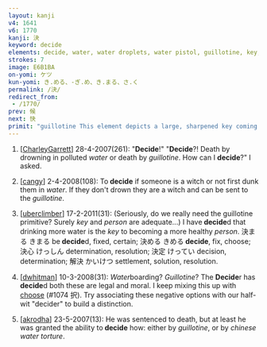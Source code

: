 ```yaml
---
layout: kanji
v4: 1641
v6: 1770
kanji: 決
keyword: decide
elements: decide, water, water droplets, water pistol, guillotine, key, St. Bernard
strokes: 7
image: E6B1BA
on-yomi: ケツ
kun-yomi: き.める、-ぎ.め、き.まる、さ.く
permalink: /決/
redirect_from:
 - /1770/
prev: 候
next: 快
primit: "guillotine This element depicts a large, sharpened key coming down on the head of a criminal St. Bernard. [4]"
---
```


1) [<a href="http://kanji.koohii.com/profile/CharleyGarrett">CharleyGarrett</a>] 28-4-2007(261): &quot;<strong>Decide</strong>!&quot; &quot;<strong>Decide</strong>?! Death by drowning in polluted <em>water</em> or death by <em>guillotine</em>. How can I <strong>decide</strong>?&quot; I asked.

2) [<a href="http://kanji.koohii.com/profile/cangy">cangy</a>] 2-4-2008(108): To<strong> decide</strong> if someone is a witch or not first dunk them in <em>water</em>. If they don&#039;t drown they are a witch and can be sent to the <em>guillotine</em>.

3) [<a href="http://kanji.koohii.com/profile/uberclimber">uberclimber</a>] 17-2-2011(31): (Seriously, do we really need the guillotine primitive? Surely <em>key</em> and <em>person</em> are adequate...) I have<strong> decide</strong>d that drinking more water is the <em>key</em> to becoming a more healthy <em>person</em>. 決まる きまる be<strong> decide</strong>d, fixed, certain; 決める きめる<strong> decide</strong>, fix, choose; 決心 けっしん determination, resolution; 決定 けってい decision, determination; 解決 かいけつ settlement, solution, resolution.

4) [<a href="http://kanji.koohii.com/profile/dwhitman">dwhitman</a>] 10-3-2008(31): <em>Water</em>boarding? <em>Guillotine</em>? The <strong>Decide</strong>r has<strong> decide</strong>d both these are legal and moral. I keep mixing this up with <a href="../v4/1074.html">choose</a> (#1074 択). Try associating these negative options with our half-wit &quot;decider&quot; to build a distinction.

5) [<a href="http://kanji.koohii.com/profile/akrodha">akrodha</a>] 23-5-2007(13): He was sentenced to death, but at least he was granted the ability to<strong> decide</strong> how: either by <em>guillotine</em>, or by <em>chinese water torture</em>.

